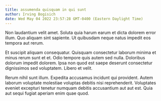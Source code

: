 ```yaml
---
title: assumenda quisquam in qui sunt
author: Irving Bogisich
date: Wed May 04 2022 23:57:28 GMT-0400 (Eastern Daylight Time)
---
```

Non laudantium velit amet. Soluta quia harum earum et dicta dolorem error illum. Quo aliquam sint sapiente. Ut quibusdam neque natus impedit eos tempora aut rerum.

 Et suscipit aliquam consequatur. Quisquam consectetur laborum minima et minus rerum sunt et et. Odio tempore quis autem sed nulla. Doloribus dolorum impedit dolorem. Ipsa non quod est saepe deserunt consectetur dignissimos sed voluptatem. Libero et velit.

 Rerum nihil sunt illum. Expedita accusamus incidunt qui provident. Autem laborum voluptate molestiae voluptas debitis nisi reprehenderit. Voluptates eveniet excepturi tenetur numquam debitis accusantium aut aut est. Quia aut sequi fugiat aperiam enim quae quod.
